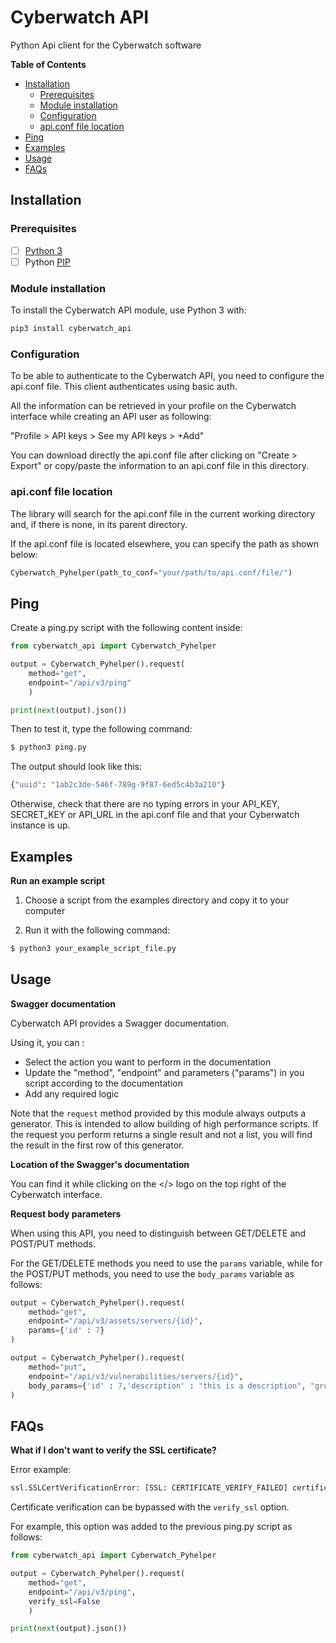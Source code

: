 # Cyberwatch API

Python Api client for the Cyberwatch software
<!-- START doctoc generated TOC please keep comment here to allow auto update -->
<!-- DON'T EDIT THIS SECTION, INSTEAD RE-RUN doctoc TO UPDATE -->
**Table of Contents** 

- [Installation](#installation)
  - [Prerequisites](#prerequisites)
  - [Module installation](#module-installation)
  - [Configuration](#configuration)
  - [api.conf file location](#apiconf-file-location)
- [Ping](#ping)
- [Examples](#examples)
- [Usage](#usage)
- [FAQs](#faqs)

<!-- END doctoc generated TOC please keep comment here to allow auto update -->
## Installation

### Prerequisites
- [ ] [Python 3](https://www.python.org/)
- [ ] Python [PIP](https://pypi.org/project/pip/)

### Module installation
To install the Cyberwatch API module, use Python 3 with:

```python
pip3 install cyberwatch_api
```

### Configuration

To be able to authenticate to the Cyberwatch API, you need to configure the api.conf file. This client authenticates using basic auth.

All the information can be retrieved in your profile on the Cyberwatch interface while creating an API user as following:

"Profile > API keys > See my API keys > +Add"

You can download directly the api.conf file after clicking on "Create > Export" or copy/paste the information to an api.conf file in this directory.

### api.conf file location

The library will search for the api.conf file in the current working directory and, if there is none, in its parent directory.

If the api.conf file is located elsewhere, you can specify the path as shown below:

```python
Cyberwatch_Pyhelper(path_to_conf="your/path/to/api.conf/file/")
```

## Ping

Create a ping.py script with the following content inside:

```python
from cyberwatch_api import Cyberwatch_Pyhelper

output = Cyberwatch_Pyhelper().request(
    method="get",
    endpoint="/api/v3/ping"
    )

print(next(output).json())
```

Then to test it, type the following command:

```bash
$ python3 ping.py
```

The output should look like this:
```bash
{"uuid": "1ab2c3de-546f-789g-9f87-6ed5c4b3a210"}
```

Otherwise, check that there are no typing errors in your API_KEY, SECRET_KEY or API_URL in the api.conf file and that your Cyberwatch instance is up.

## Examples

**Run an example script**

1. Choose a script from the examples directory and copy it to your computer

2. Run it with the following command:

```bash
$ python3 your_example_script_file.py
```

## Usage
**Swagger documentation**

Cyberwatch API provides a Swagger documentation.

Using it, you can :
 * Select the action you want to perform in the documentation
 * Update the "method", "endpoint" and parameters ("params") in you script according to the documentation 
 * Add any required logic

Note that the `request` method provided by this module always outputs a generator. This is intended to allow building of high performance scripts. If the request you perform returns a single result and not a list, you will find the result in the first row of this generator.

**Location of the Swagger's documentation**

You can find it while clicking on the </> logo on the top right of the Cyberwatch interface.

**Request body parameters**

When using this API, you need to distinguish between GET/DELETE and POST/PUT methods.

For the GET/DELETE methods you need to use the `params` variable, while for the POST/PUT methods, you need to use the `body_params` variable as follows:
```python
output = Cyberwatch_Pyhelper().request(
    method="get",
    endpoint="/api/v3/assets/servers/{id}",
    params={'id' : 7}
)
```
```python
output = Cyberwatch_Pyhelper().request(
    method="put",
    endpoint="/api/v3/vulnerabilities/servers/{id}",
    body_params={'id' : 7,'description' : "this is a description", "groups":[3,4]}
)
```

## FAQs

**What if I don't want to verify the SSL certificate?**

Error example:


```bash
ssl.SSLCertVerificationError: [SSL: CERTIFICATE_VERIFY_FAILED] certificate verify failed: self-signed certificate (_ssl.c:997)
```

Certificate verification can be bypassed with the `verify_ssl` option.

For example, this option was added to the previous ping.py script as follows:

```python
from cyberwatch_api import Cyberwatch_Pyhelper

output = Cyberwatch_Pyhelper().request(
    method="get",
    endpoint="/api/v3/ping",
    verify_ssl=False
    )

print(next(output).json())
```
